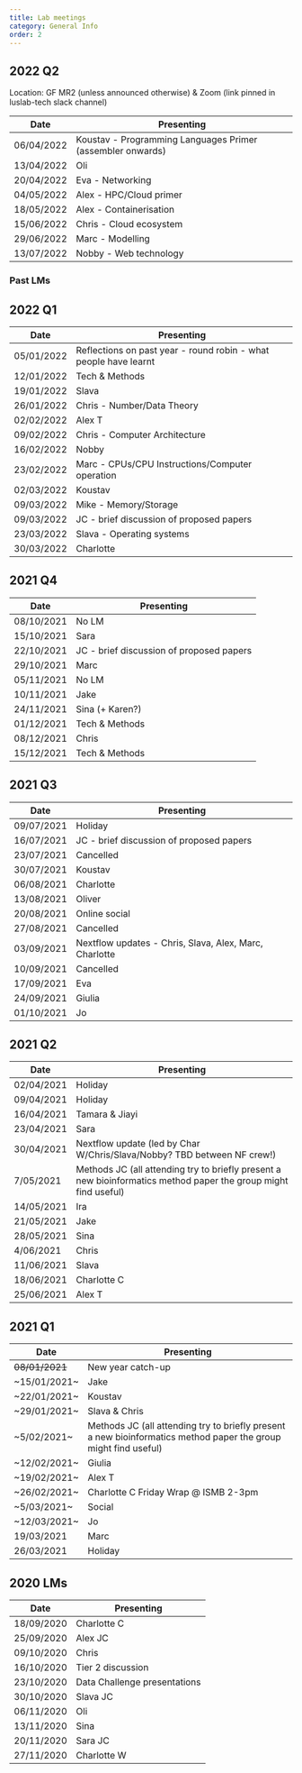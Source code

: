 ```yaml
---
title: Lab meetings
category: General Info
order: 2
---
```



## 2022 Q2
Location: GF MR2 (unless announced otherwise) & Zoom (link pinned in luslab-tech slack channel)

| Date | Presenting |
|-|-|
| 06/04/2022 | Koustav - Programming Languages Primer (assembler onwards) |
| 13/04/2022 | Oli |
| 20/04/2022 | Eva - Networking |
| 04/05/2022 | Alex - HPC/Cloud primer |
| 18/05/2022 | Alex - Containerisation |
| 15/06/2022 | Chris - Cloud ecosystem |
| 29/06/2022 | Marc - Modelling |
| 13/07/2022 | Nobby - Web technology |


### Past LMs

## 2022 Q1
| Date | Presenting |
|-|-|
| 05/01/2022 | Reflections on past year - round robin - what people have learnt |
| 12/01/2022 | Tech & Methods |
| 19/01/2022 | Slava |
| 26/01/2022 | Chris - Number/Data Theory |
| 02/02/2022 | Alex T |
| 09/02/2022 | Chris - Computer Architecture |
| 16/02/2022 | Nobby |
| 23/02/2022 | Marc - CPUs/CPU Instructions/Computer operation |
| 02/03/2022 | Koustav |
| 09/03/2022 | Mike - Memory/Storage |
| 09/03/2022 | JC - brief discussion of proposed papers |
| 23/03/2022 | Slava - Operating systems |
| 30/03/2022 | Charlotte |

## 2021 Q4
| Date | Presenting |
|-|-|
| 08/10/2021 | No LM |
| 15/10/2021 | Sara |
| 22/10/2021 | JC - brief discussion of proposed papers |
| 29/10/2021 | Marc |
| 05/11/2021 | No LM |
| 10/11/2021 | Jake |
| 24/11/2021 | Sina (+ Karen?) |
| 01/12/2021 | Tech & Methods |
| 08/12/2021 | Chris |
| 15/12/2021 | Tech & Methods |


## 2021 Q3
| Date | Presenting |
|-|-|
| 09/07/2021 | Holiday |
| 16/07/2021 | JC - brief discussion of proposed papers |
| 23/07/2021 | Cancelled |
| 30/07/2021 | Koustav |
| 06/08/2021 | Charlotte |
| 13/08/2021 | Oliver |
| 20/08/2021 | Online social |
| 27/08/2021 | Cancelled |
| 03/09/2021 | Nextflow updates - Chris, Slava, Alex, Marc, Charlotte |
| 10/09/2021 | Cancelled |
| 17/09/2021 | Eva |
| 24/09/2021 | Giulia |
| 01/10/2021 | Jo |


## 2021 Q2
| Date | Presenting |
|-|-|
| 02/04/2021 | Holiday |
| 09/04/2021 | Holiday |
| 16/04/2021 | Tamara & Jiayi |
| 23/04/2021 | Sara |
| 30/04/2021 | Nextflow update (led by Char W/Chris/Slava/Nobby? TBD between NF crew!) |
| 7/05/2021 | Methods JC (all attending try to briefly present a new bioinformatics method paper the group might find useful) |
| 14/05/2021 | Ira |
| 21/05/2021 | Jake |
| 28/05/2021 | Sina |
| 4/06/2021 | Chris |
| 11/06/2021 | Slava |
| 18/06/2021 | Charlotte C |
| 25/06/2021 | Alex T |


## 2021 Q1
| Date | Presenting |
|-|-|
| ~~08/01/2021~~ | New year catch-up |
| ~15/01/2021~ | Jake |
| ~22/01/2021~ | Koustav |
| ~29/01/2021~ | Slava & Chris |
| ~5/02/2021~ | Methods JC (all attending try to briefly present a new bioinformatics method paper the group might find useful) |
| ~12/02/2021~ | Giulia |
| ~19/02/2021~ | Alex T |
| ~26/02/2021~ | Charlotte C Friday Wrap @ ISMB 2-3pm |
| ~5/03/2021~ | Social |
| ~12/03/2021~ | Jo |
| 19/03/2021 | Marc |
| 26/03/2021 | Holiday |


## 2020 LMs
| Date | Presenting |
|-|-|
| 18/09/2020 | Charlotte C |
| 25/09/2020 | Alex	JC |
| 09/10/2020 | Chris |
| 16/10/2020 | Tier 2 discussion |
| 23/10/2020 | Data Challenge presentations |
| 30/10/2020 | Slava JC |
| 06/11/2020 | Oli |
| 13/11/2020 | Sina |
| 20/11/2020 | Sara	JC |
| 27/11/2020 | Charlotte W |
